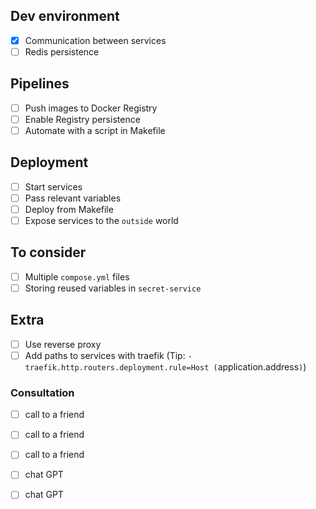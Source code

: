 ## Dev environment
- [x] Communication between services
- [ ] Redis persistence
## Pipelines
- [ ] Push images to Docker Registry
- [ ] Enable Registry persistence
- [ ] Automate with a script in Makefile
## Deployment
- [ ] Start services
- [ ] Pass relevant variables
- [ ] Deploy from Makefile
- [ ] Expose services to the `outside` world
## To consider
- [ ] Multiple `compose.yml` files
- [ ] Storing reused variables in `secret-service`
## Extra
- [ ] Use reverse proxy
- [ ] Add paths to services with traefik (Tip: `- traefik.http.routers.deployment.rule=Host
  (`application.address`)`)

### Consultation
- [ ] call to a friend 
- [ ] call to a friend 
- [ ] call to a friend

- [ ] chat GPT
- [ ] chat GPT